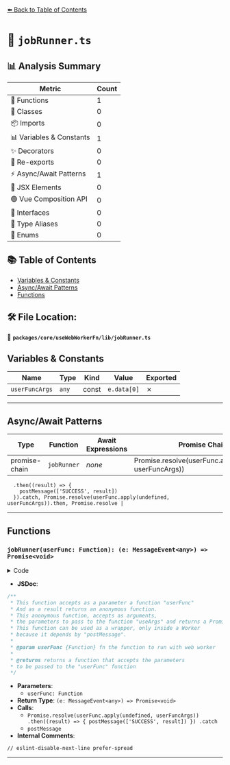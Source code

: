 [⬅️ Back to Table of Contents](../../../../index.md)

# 📄 `jobRunner.ts`

## 📊 Analysis Summary

| Metric | Count |
|--------|-------|
| 🔧 Functions | 1 |
| 🧱 Classes | 0 |
| 📦 Imports | 0 |
| 📊 Variables & Constants | 1 |
| ✨ Decorators | 0 |
| 🔄 Re-exports | 0 |
| ⚡ Async/Await Patterns | 1 |
| 💠 JSX Elements | 0 |
| 🟢 Vue Composition API | 0 |
| 📐 Interfaces | 0 |
| 📑 Type Aliases | 0 |
| 🎯 Enums | 0 |

## 📚 Table of Contents

- [Variables & Constants](#variables-constants)
- [Async/Await Patterns](#asyncawait-patterns)
- [Functions](#functions)

## 🛠️ File Location:
📂 **`packages/core/useWebWorkerFn/lib/jobRunner.ts`**

## Variables & Constants

| Name | Type | Kind | Value | Exported |
|------|------|------|-------|----------|
| `userFuncArgs` | `any` | const | `e.data[0]` | ✗ |


---

## Async/Await Patterns

| Type | Function | Await Expressions | Promise Chains |
|------|----------|-------------------|----------------|
| promise-chain | `jobRunner` | *none* | Promise.resolve(userFunc.apply(undefined, userFuncArgs))
      .then((result) => {
        postMessage(['SUCCESS', result])
      }).catch, Promise.resolve(userFunc.apply(undefined, userFuncArgs)).then, Promise.resolve |


---

## Functions

### `jobRunner(userFunc: Function): (e: MessageEvent<any>) => Promise<void>`

<details><summary>Code</summary>

```ts
function jobRunner(userFunc: Function) {
  return (e: MessageEvent) => {
    const userFuncArgs = e.data[0]

    // eslint-disable-next-line prefer-spread
    return Promise.resolve(userFunc.apply(undefined, userFuncArgs))
      .then((result) => {
        postMessage(['SUCCESS', result])
      })
      .catch((error) => {
        postMessage(['ERROR', error])
      })
  }
}
```
</details>

- **JSDoc**:
```ts
/**
 * This function accepts as a parameter a function "userFunc"
 * And as a result returns an anonymous function.
 * This anonymous function, accepts as arguments,
 * the parameters to pass to the function "useArgs" and returns a Promise
 * This function can be used as a wrapper, only inside a Worker
 * because it depends by "postMessage".
 *
 * @param userFunc {Function} fn the function to run with web worker
 *
 * @returns returns a function that accepts the parameters
 * to be passed to the "userFunc" function
 */
```

- **Parameters**:
  - `userFunc: Function`
- **Return Type**: `(e: MessageEvent<any>) => Promise<void>`
- **Calls**:
  - `Promise.resolve(userFunc.apply(undefined, userFuncArgs))
      .then((result) => {
        postMessage(['SUCCESS', result])
      })
      .catch`
  - `postMessage`
- **Internal Comments**:
```
// eslint-disable-next-line prefer-spread
```


---